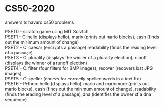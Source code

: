 # CS50-2020
answers to havard cs50 problems

PSET0 - scratch game using MIT Scratch  
PSET1 - C: hello (displays hello), mario (prints out mario blocks), cash (finds out the minimum amount of change)  
PSET2 - C: caesar (encrypts a passage) readability (finds the reading level of a passage)  
PSET3 - C: plurality (displays the winner of a plurality election), runoff (displays the winner of a runoff election)  
PSET4 - C: filter (four filters for BMP images), recover (recovers lost JPG images)  
PSET5 - C: speller (checks for correctly spelled words in a text file)   
PSET6 - Python: hello (displays hello), mario and mariomore (prints out mario blocks), cash (finds out the minimum amount of change),
readability (finds the reading level of a passage), dna (identifies the owner of a dna sequence)  

